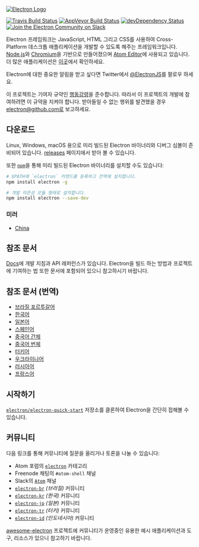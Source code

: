 [![Electron Logo](https://electron.atom.io/images/electron-logo.svg)](https://electron.atom.io/)

[![Travis Build Status](https://travis-ci.org/electron/electron.svg?branch=master)](https://travis-ci.org/electron/electron)
[![AppVeyor Build Status](https://ci.appveyor.com/api/projects/status/kvxe4byi7jcxbe26/branch/master?svg=true)](https://ci.appveyor.com/project/Atom/electron)
[![devDependency Status](https://david-dm.org/electron/electron/dev-status.svg)](https://david-dm.org/electron/electron#info=devDependencies)
[![Join the Electron Community on Slack](http://atom-slack.herokuapp.com/badge.svg)](http://atom-slack.herokuapp.com/)

Electron 프레임워크는 JavaScript, HTML 그리고 CSS를 사용하여
Cross-Platform 데스크톱 애플리케이션을 개발할 수 있도록 해주는 프레임워크입니다.
[Node.js](https://nodejs.org/)와 [Chromium](http://www.chromium.org)을 기반으로
만들어졌으며 [Atom Editor](https://github.com/atom/atom)에 사용되고 있습니다.
더 많은 애플리케이션은 [이곳](https://electron.atom.io/apps)에서 확인하세요.

Electron에 대한 중요한 알림을 받고 싶다면 Twitter에서
[@ElectronJS](https://twitter.com/electronjs)를 팔로우 하세요.

이 프로젝트는 기여자 규약인 [행동강령](CODE_OF_CONDUCT.md)을 준수합니다. 따라서 이
프로젝트의 개발에 참여하려면 이 규약을 지켜야 합니다. 받아들일 수 없는 행위를 발견했을
경우 electron@github.com로 보고하세요.

## 다운로드

Linux, Windows, macOS 용으로 미리 빌드된 Electron 바이너리와 디버그 심볼이 준비되어
있습니다. [releases](https://github.com/electron/electron/releases) 페이지에서
받아 볼 수 있습니다.

또한 [`npm`](https://docs.npmjs.com/)을 통해 미리 빌드된 Electron 바이너리를 설치할
수도 있습니다:

```sh
# $PATH에 `electron` 커맨드를 등록하고 전역에 설치합니다.
npm install electron -g

# 개발 의존성 모듈 형태로 설치합니다.
npm install electron --save-dev
```

### 미러

- [China](https://npm.taobao.org/mirrors/electron)

## 참조 문서

[Docs](https://github.com/electron/electron/tree/master/docs-translations/ko-KR/README.md)에
개발 지침과 API 레퍼런스가 있습니다. Electron을 빌드 하는 방법과 프로젝트에 기여하는 법
또한 문서에 포함되어 있으니 참고하시기 바랍니다.

## 참조 문서 (번역)

- [브라질 포르투갈어](https://github.com/electron/electron/tree/master/docs-translations/pt-BR)
- [한국어](https://github.com/electron/electron/tree/master/docs-translations/ko-KR)
- [일본어](https://github.com/electron/electron/tree/master/docs-translations/jp)
- [스페인어](https://github.com/electron/electron/tree/master/docs-translations/es)
- [중국어 간체](https://github.com/electron/electron/tree/master/docs-translations/zh-CN)
- [중국어 번체](https://github.com/electron/electron/tree/master/docs-translations/zh-TW)
- [터키어](https://github.com/electron/electron/tree/master/docs-translations/tr-TR)
- [우크라이나어](https://github.com/electron/electron/tree/master/docs-translations/uk-UA)
- [러시아어](https://github.com/electron/electron/tree/master/docs-translations/ru-RU)
- [프랑스어](https://github.com/electron/electron/tree/master/docs-translations/fr-FR)

## 시작하기

[`electron/electron-quick-start`](https://github.com/electron/electron-quick-start)
저장소를 클론하여 Electron을 간단히 접해볼 수 있습니다.

## 커뮤니티

다음 링크를 통해 커뮤니티에 질문을 올리거나 토론을 나눌 수 있습니다:

- Atom 포럼의 [`electron`](http://discuss.atom.io/c/electron) 카테고리
- Freenode 채팅의 `#atom-shell` 채널
- Slack의 [`Atom`](http://atom-slack.herokuapp.com/) 채널
- [`electron-br`](https://electron-br.slack.com) *(브라질)* 커뮤니티
- [`electron-kr`](https://electron-kr.slack.com) *(한국)* 커뮤니티
- [`electron-jp`](https://electron-jp-slackin.herokuapp.com/) *(일본)* 커뮤니티
- [`electron-tr`](http://electron-tr.herokuapp.com) *(터키)* 커뮤니티
- [`electron-id`](https://electron-id.slack.com) *(인도네시아)* 커뮤니티

[awesome-electron](https://github.com/sindresorhus/awesome-electron) 프로젝트에
커뮤니티가 운영중인 유용한 예시 애플리케이션과 도구, 리소스가 있으니 참고하기 바랍니다.
